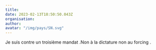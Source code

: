 ```yaml
---
title: 
date: 2023-02-13T18:50:50.043Z
organisation: 
author: 
avatar: "/img/pays/SN.svg"
---
```


Je suis contre un troisième mandat .Non à la dictature non au forcing .